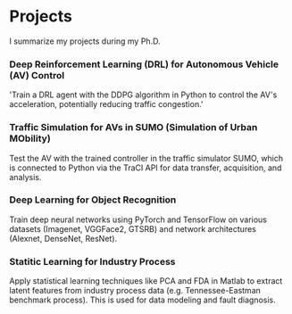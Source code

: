 # Projects
I summarize my projects during my Ph.D.

### Deep Reinforcement Learning (DRL) for Autonomous Vehicle (AV) Control
'Train a DRL agent with the DDPG algorithm in Python to control the AV's acceleration, potentially reducing traffic congestion.'

### Traffic Simulation for AVs in SUMO (Simulation of Urban MObility)
Test the AV with the trained controller in the traffic simulator SUMO, which is connected to Python via the TraCI API for data transfer, acquisition, and analysis.

### Deep Learning for Object Recognition
Train deep neural networks using PyTorch and TensorFlow on various datasets (Imagenet, VGGFace2, GTSRB) and network architectures (Alexnet, DenseNet, ResNet).

### Statitic Learning for Industry Process
Apply statistical learning techniques like PCA and FDA in Matlab to extract latent features from industry process data (e.g. Tennessee-Eastman benchmark process). This is used for data modeling and fault diagnosis.

